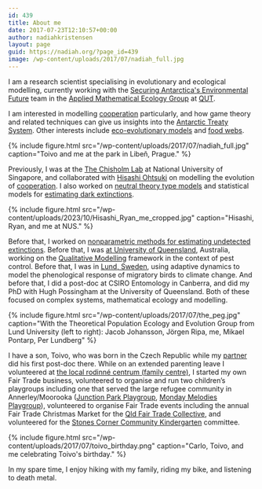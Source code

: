 ```yaml
---
id: 439
title: About me
date: 2017-07-23T12:10:57+00:00
author: nadiahkristensen
layout: page
guid: https://nadiah.org/?page_id=439
image: /wp-content/uploads/2017/07/nadiah_full.jpg
---
```


I am a research scientist specialising in evolutionary and ecological modelling, 
currently working with the <a href="https://arcsaef.com/">Securing Antarctica's Environmental Future</a>
team in the <a href="https://qutameg.wordpress.com/">Applied Mathematical Ecology Group</a>
at <a href="https://www.qut.edu.au/">QUT</a>.

I am interested in modelling <a href="/category/cooperation">cooperation</a> particularly,
and how game theory and related techniques can give us insights into the 
<a href="https://www.ats.aq/index_e.html">Antarctic Treaty System</a>.
Other interests include
<a href="/category/evolutionary_ecology">eco-evolutionary models</a>
and <a href="/category/food_webs">food webs</a>.

{%
    include figure.html
    src="/wp-content/uploads/2017/07/nadiah_full.jpg"
    caption="Toivo and me at the park in Libeň, Prague."
%}

Previously,
I was at the <a href="https://ryanchisholm.com/">The Chisholm Lab</a> at National University of Singapore,
and collaborated 
with <a href="http://www.esb.soken.ac.jp/english/research/hisashi_ohtsuki.html">Hisashi Ohtsuki</a>
on modelling the evolution of [cooperation](https://nadiah.org/category/cooperation).
I also worked on [neutral theory type models](https://nadiah.org/category/macroecology) 
and statistical models for [estimating dark extinctions](https://nadiah.org/category/undiscovered_extinctions).

{%
    include figure.html
    src="/wp-content/uploads/2023/10/Hisashi_Ryan_me_cropped.jpg"
    caption="Hisashi, Ryan, and me at NUS."
%}

Before that, 
I worked on [nonparametric methods for estimating undetected extinctions](/category/undiscovered_extinctions).
Before that, I was [at University of Queensland](http://x-ed.net/), Australia, working on the [Qualitative Modelling](https://nadiah.org/category/qualitative_modelling) framework in the context of pest control. 
Before that, I was in [Lund, Sweden](https://www.biology.lu.se/research/research-groups/theoretical-population-ecology-and-evolution-group), using adaptive dynamics to model the phenological response of migratory birds to climate change. 
And before that, I did a post-doc at CSIRO Entomology in Canberra, and did my PhD with Hugh Possingham at the University of Queensland. 
Both of these focused on complex systems, mathematical ecology and modelling.

{%
    include figure.html
    src="/wp-content/uploads/2017/07/the_peg.jpg"
    caption="With the Theoretical Population Ecology and Evolution Group from Lund University (left to right): Jacob Johansson, Jörgen Ripa, me, Mikael Pontarp, Per Lundberg"
%}

I have a son, Toivo, who was born in the Czech Republic while my [partner](https://carlo-hamalainen.net/) did his first post-doc there. While on an extended parenting leave I volunteered at [the local rodinné centrum (family centre)](http://www.rcletna.cz/), I started my own Fair Trade business, volunteered to organise and run two children&#8217;s playgroups including one that served the large refugee community in Annerley/Moorooka ([Junction Park Playgroup](http://junctionparkplaygroup.blogspot.com.au/), [Monday Melodies Playgroup](http://mondaymelodiesplaygroup.blogspot.com/)), volunteered to organise Fair Trade events including the annual Fair Trade Christmas Market for the [Qld Fair Trade Collective](https://www.facebook.com/qldfairtrade/), and volunteered for the [Stones Corner Community Kindergarten](http://www.stonescornerkindergarten.com.au/) committee.

{%
    include figure.html
    src="/wp-content/uploads/2017/07/toivo_birthday.png"
    caption="Carlo, Toivo, and me celebrating Toivo's birthday."
%}

In my spare time, I enjoy hiking with my family, riding my bike, and listening to death metal.
